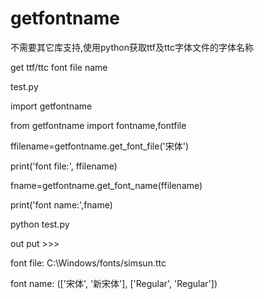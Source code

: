 # getfontname
不需要其它库支持,使用python获取ttf及ttc字体文件的字体名称

get ttf/ttc font file name 

test.py

import getfontname

from getfontname import fontname,fontfile

ffilename=getfontname.get_font_file('宋体')

print('font file:', ffilename)

fname=getfontname.get_font_name(ffilename)

print('font name:',fname)



python test.py

out put >>>

font file: C:\Windows/fonts/simsun.ttc

font name: (['宋体', '新宋体'], ['Regular', 'Regular'])
